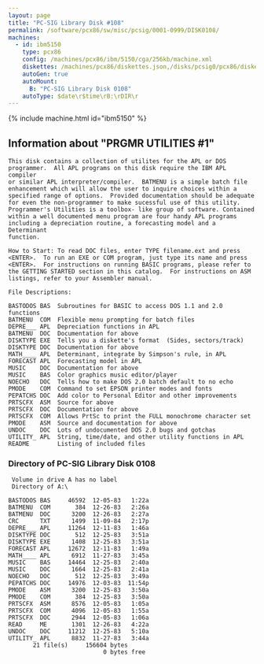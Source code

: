 ```yaml
---
layout: page
title: "PC-SIG Library Disk #108"
permalink: /software/pcx86/sw/misc/pcsig/0001-0999/DISK0108/
machines:
  - id: ibm5150
    type: pcx86
    config: /machines/pcx86/ibm/5150/cga/256kb/machine.xml
    diskettes: /machines/pcx86/diskettes.json,/disks/pcsig0/pcx86/diskettes.json
    autoGen: true
    autoMount:
      B: "PC-SIG Library Disk 0108"
    autoType: $date\r$time\rB:\rDIR\r
---
```


{% include machine.html id="ibm5150" %}

## Information about "PRGMR UTILITIES #1"

    This disk contains a collection of utilites for the APL or DOS
    programmer.  All APL programs on this disk require the IBM APL compiler
    or similar APL interpreter/compiler.  BATMENU is a simple batch file
    enhancement which will allow the user to inquire choices within a
    specified range of options.  Provided documentation should be adequate
    for even the non-programmer to make sucessful use of this utility.
    Programmer's Utilities is a toolbox- like group of software. Contained
    within a well documented menu program are four handy APL programs
    including a depreciation routine, a forecasting model and a Determinant
    function.
    
    How to Start: To read DOC files, enter TYPE filename.ext and press
    <ENTER>.  To run an EXE or COM program, just type its name and press
    <ENTER>.  For instructions on running BASIC programs, please refer to
    the GETTING STARTED section in this catalog.  For instructions on ASM
    listings, refer to your Assembler manual.
    
    File Descriptions:
    
    BASTODOS BAS  Subroutines for BASIC to access DOS 1.1 and 2.0 functions
    BATMENU  COM  Flexible menu prompting for batch files
    DEPRE___ APL  Depreciation functions in APL
    BATMENU  DOC  Documentation for above
    DISKTYPE EXE  Tells you a diskette's format  (Sides, sectors/track)
    DISKTYPE DOC  Documentation for above
    MATH____ APL  Determinant, integrate by Simpson's rule, in APL
    FORECAST APL  Forecasting model in APL
    MUSIC    DOC  Documentation for above
    MUSIC    BAS  Color graphics music editor/player
    NOECHO   DOC  Tells how to make DOS 2.0 batch default to no echo
    PMODE    COM  Command to set EPSON printer modes and fonts
    PEPATCHS DOC  Add color to Personal Editor and other improvements
    PRTSCFX  ASM  Source for above
    PRTSCFX  DOC  Documentation for above
    PRTSCFX  COM  Allows PrtSc to print the FULL monochrome character set
    PMODE    ASM  Source and documentation for above
    UNDOC    DOC  Lots of undocumented DOS 2.0 bugs and gotchas
    UTILITY_ APL  String, time/date, and other utility functions in APL
    README        Listing of included files

### Directory of PC-SIG Library Disk 0108

     Volume in drive A has no label
     Directory of A:\

    BASTODOS BAS     46592  12-05-83   1:22a
    BATMENU  COM       384  12-26-83   2:26a
    BATMENU  DOC      3200  12-26-83   2:27a
    CRC      TXT      1499  11-09-84   2:17p
    DEPRE___ APL     11264  12-11-83   1:46a
    DISKTYPE DOC       512  12-25-83   3:51a
    DISKTYPE EXE      1408  12-25-83   3:51a
    FORECAST APL     12672  12-11-83   1:49a
    MATH____ APL      6912  11-27-83   3:45a
    MUSIC    BAS     14464  12-25-83   2:40a
    MUSIC    DOC      1664  12-25-83   2:41a
    NOECHO   DOC       512  12-25-83   3:49a
    PEPATCHS DOC     14976  12-03-83  11:54p
    PMODE    ASM      3200  12-25-83   3:50a
    PMODE    COM       384  12-25-83   3:50a
    PRTSCFX  ASM      8576  12-05-83   1:05a
    PRTSCFX  COM      4096  12-05-83   1:55a
    PRTSCFX  DOC      2944  12-05-83   1:06a
    READ     ME       1301  12-26-83   4:22a
    UNDOC    DOC     11212  12-25-83   5:10a
    UTILITY_ APL      8832  11-27-83   3:44a
           21 file(s)     156604 bytes
                               0 bytes free
